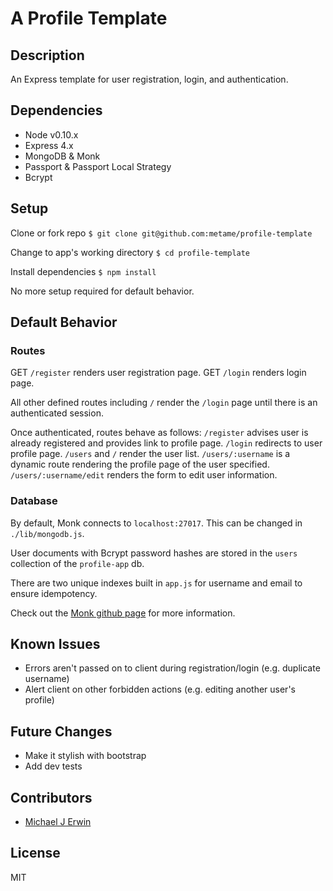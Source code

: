 # A Profile Template

## Description
An Express template for user registration, login, and authentication.

## Dependencies
* Node v0.10.x
* Express 4.x
* MongoDB & Monk
* Passport & Passport Local Strategy
* Bcrypt

## Setup
Clone or fork repo 
`$ git clone git@github.com:metame/profile-template`

Change to app's working directory
`$ cd profile-template`

Install dependencies 
    `$ npm install`

No more setup required for default behavior.

## Default Behavior
### Routes
GET `/register` renders user registration page.
GET `/login` renders login page.

All other defined routes including `/` render the `/login` page until there is an authenticated session.

Once authenticated, routes behave as follows:
`/register` advises user is already registered and provides link to profile page.
`/login` redirects to user profile page.
`/users` and `/` render the user list.
`/users/:username` is a dynamic route rendering the profile page of the user specified.
`/users/:username/edit` renders the form to edit user information.

### Database
By default, Monk connects to `localhost:27017`. This can be changed in `./lib/mongodb.js`.

User documents with Bcrypt password hashes are stored in the `users` collection of the `profile-app` db.

There are two unique indexes built in `app.js` for username and email to ensure idempotency.

Check out the [Monk github page](http://github.com/Automattic/monk) for more information.

## Known Issues
* Errors aren't passed on to client during registration/login (e.g. duplicate username)
* Alert client on other forbidden actions (e.g. editing another user's profile)

## Future Changes
* Make it stylish with bootstrap
* Add dev tests 

## Contributors
* [Michael J Erwin](http://github.com/metame)

## License
MIT

